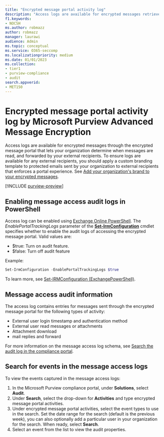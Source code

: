 ```yaml
---
title: "Encrypted message portal activity log"
description: "Access logs are available for encrypted messages retrieved through the encrypted message portal."
f1.keywords:
- NOCSH
ms.author: robmazz
author: robmazz
manager: laurawi
audience: Admin
ms.topic: conceptual
ms.service: O365-seccomp
ms.localizationpriority: medium
ms.date: 01/01/2023
ms.collection:
- tier1
- purview-compliance
- audit
search.appverid:
- MET150
---
```


# Encrypted message portal activity log by Microsoft Purview Advanced Message Encryption

Access logs are available for encrypted messages through the encrypted message portal that lets your organization determine when messages are read, and forwarded by your external recipients. To ensure logs are available for any external recipients, you should apply a custom branding template to protected emails sent by your organization to external recipients that enforces a portal experience. See [Add your organization's brand to your encrypted messages](add-your-organization-brand-to-encrypted-messages.md).

[!INCLUDE [purview-preview](../includes/purview-preview.md)]

## Enabling message access audit logs in PowerShell

Access log can be enabled using [Exchange Online PowerShell](/powershell/exchange/connect-to-exchange-online-powershell). The *EnablePortalTrackingLogs* parameter of the **[Set-IrmConfiguration](/powershell/module/exchange/set-irmconfiguration)** cmdlet specifies whether to enable the audit logs of accessing the encrypted message portal. Valid values are:

- $true: Turn on audit feature.
- $false: Turn off audit feature

Example:

```powershell
Set-IrmConfiguration -EnablePortalTrackingLogs $true
```

To learn more, see [Set-IRMConfiguration (ExchangePowerShell)](/powershell/module/exchange/set-irmconfiguration).

## Message access audit information

The access log contains entries for messages sent through the encrypted message portal for the following types of activity:

- External user login timestamp and authentication method
- External user read messages or attachments
- Attachment download
- mail replies and forward

For more information on the message access log schema, see [Search the audit log in the compliance portal](audit-log-activities.md#encrypted-message-portal-activities).

## Search for events in the message access logs

To view the events captured in the message access logs:

1. In the Microsoft Purview compliance portal, under **Solutions**, select **Audit**.
1. Under **Search**, select the drop-down for **Activities** and type encrypted message portal activities.
1. Under encrypted message portal activities, select the event types to use in the search. Set the date range for the search (default is the previous week), you can also optionally add a particular user in your organization for the search. When ready, select **Search**.
1. Select an event from the list to view the audit properties.
